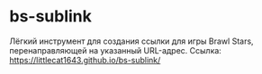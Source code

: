 # bs-sublink
Лёгкий инструмент для создания ссылки для игры Brawl Stars, перенаправляющей на указанный URL-адрес. Ссылка: https://littlecat1643.github.io/bs-sublink/
